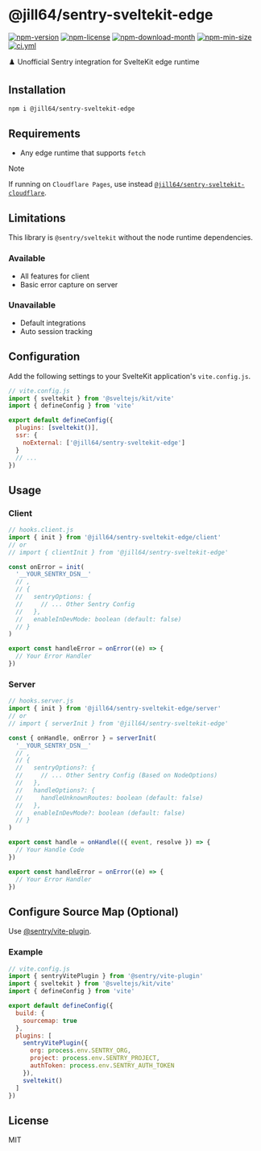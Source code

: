 <!----- BEGIN GHOST DOCS HEADER ----->

# @jill64/sentry-sveltekit-edge


<!----- BEGIN GHOST DOCS BADGES ----->
<a href="https://npmjs.com/package/@jill64/sentry-sveltekit-edge"><img src="https://img.shields.io/npm/v/@jill64/sentry-sveltekit-edge" alt="npm-version" /></a> <a href="https://npmjs.com/package/@jill64/sentry-sveltekit-edge"><img src="https://img.shields.io/npm/l/@jill64/sentry-sveltekit-edge" alt="npm-license" /></a> <a href="https://npmjs.com/package/@jill64/sentry-sveltekit-edge"><img src="https://img.shields.io/npm/dm/@jill64/sentry-sveltekit-edge" alt="npm-download-month" /></a> <a href="https://npmjs.com/package/@jill64/sentry-sveltekit-edge"><img src="https://img.shields.io/bundlephobia/min/@jill64/sentry-sveltekit-edge" alt="npm-min-size" /></a> <a href="https://github.com/jill64/sentry-sveltekit-edge/actions/workflows/ci.yml"><img src="https://github.com/jill64/sentry-sveltekit-edge/actions/workflows/ci.yml/badge.svg" alt="ci.yml" /></a>
<!----- END GHOST DOCS BADGES ----->


♟️ Unofficial Sentry integration for SvelteKit edge runtime

<!----- END GHOST DOCS HEADER ----->

## Installation

```sh
npm i @jill64/sentry-sveltekit-edge
```

## Requirements

- Any edge runtime that supports `fetch`

> [!NOTE]
> If running on `Cloudflare Pages`, use instead [`@jill64/sentry-sveltekit-cloudflare`](https://github.com/jill64/sentry-sveltekit-cloudflare).

## Limitations

This library is `@sentry/sveltekit` without the node runtime dependencies.

### Available

- All features for client
- Basic error capture on server

### Unavailable

- Default integrations
- Auto session tracking

## Configuration

Add the following settings to your SvelteKit application's `vite.config.js`.

```js
// vite.config.js
import { sveltekit } from '@sveltejs/kit/vite'
import { defineConfig } from 'vite'

export default defineConfig({
  plugins: [sveltekit()],
  ssr: {
    noExternal: ['@jill64/sentry-sveltekit-edge']
  }
  // ...
})
```

## Usage

### Client

```js
// hooks.client.js
import { init } from '@jill64/sentry-sveltekit-edge/client'
// or
// import { clientInit } from '@jill64/sentry-sveltekit-edge'

const onError = init(
  '__YOUR_SENTRY_DSN__'
  // ,
  // {
  //   sentryOptions: {
  //     // ... Other Sentry Config
  //   },
  //   enableInDevMode: boolean (default: false)
  // }
)

export const handleError = onError((e) => {
  // Your Error Handler
})
```

### Server

```js
// hooks.server.js
import { init } from '@jill64/sentry-sveltekit-edge/server'
// or
// import { serverInit } from '@jill64/sentry-sveltekit-edge'

const { onHandle, onError } = serverInit(
  '__YOUR_SENTRY_DSN__'
  // ,
  // {
  //   sentryOptions?: {
  //     // ... Other Sentry Config (Based on NodeOptions)
  //   },
  //   handleOptions?: {
  //     handleUnknownRoutes: boolean (default: false)
  //   },
  //   enableInDevMode?: boolean (default: false)
  // }
)

export const handle = onHandle(({ event, resolve }) => {
  // Your Handle Code
})

export const handleError = onError((e) => {
  // Your Error Handler
})
```

## Configure Source Map (Optional)

Use [@sentry/vite-plugin](https://npmjs.com/package/@sentry/vite-plugin).

### Example

```js
// vite.config.js
import { sentryVitePlugin } from '@sentry/vite-plugin'
import { sveltekit } from '@sveltejs/kit/vite'
import { defineConfig } from 'vite'

export default defineConfig({
  build: {
    sourcemap: true
  },
  plugins: [
    sentryVitePlugin({
      org: process.env.SENTRY_ORG,
      project: process.env.SENTRY_PROJECT,
      authToken: process.env.SENTRY_AUTH_TOKEN
    }),
    sveltekit()
  ]
})
```

<!----- BEGIN GHOST DOCS FOOTER ----->

## License

MIT

<!----- END GHOST DOCS FOOTER ----->
